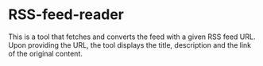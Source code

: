 # RSS-feed-reader
This is a tool that fetches and converts the feed with a given RSS feed URL. Upon providing the URL, the tool displays the title, description and the link of the original content.
